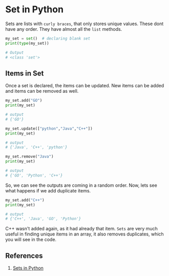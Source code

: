 # Set in Python

Sets are lists with `curly braces`, that only stores unique values. These dont have any order. They have almost all the `list` methods.

```python
my_set = set()  # declaring blank set
print(type(my_set))

# Output
# <class 'set'>
```
## Items in Set
Once a set is declared, the items can be updated. New items can be added and items can be removed as well.

```py
my_set.add("GO")
print(my_set)

# output
# {'GO'}
```


```python
my_set.update(["python","Java","C++"])
print(my_set)

# output
# {'Java', 'C++', 'python'}
```

```python
my_set.remove("Java")
print(my_set)

# output
# {'GO', 'Python', 'C++'}
```

So, we can see the outputs are coming in a random order. Now, lets see what happens if we add duplicate items.

```py
my_set.add("C++")
print(my_set)

# output
# {'C++', 'Java', 'GO', 'Python'}
```
C++ wasn't added again, as it had already that item. `Sets` are very much useful in finding unique items in an array, it also removes duplicates, which you will see in the code.

## References
1. [Sets in Python](https://www.w3schools.com/python/python_sets.asp)